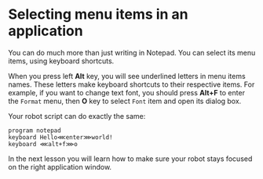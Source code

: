 # Selecting menu items in an application

You can do much more than just writing in Notepad. You can select its menu items, using keyboard shortcuts.

When you press left **Alt** key, you will see underlined letters in menu items names. These letters make keyboard shortcuts to their respective items. For example, if you want to change text font, you should press **Alt+F** to enter the `Format` menu, 
then **O** key to select `Font` item and open its dialog box.

Your robot script can do exactly the same:

```G1ANT
program notepad
keyboard Hello⋘enter⋙world!
keyboard ⋘alt+f⋙o
```

In the next lesson you will learn how to make sure your robot stays focused on the right application window.
